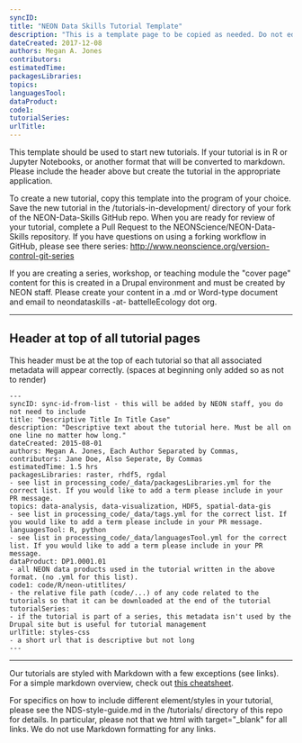 ```yaml
---
syncID:
title: "NEON Data Skills Tutorial Template"
description: "This is a template page to be copied as needed. Do not edit this template directly or your PR will be rejected."
dateCreated: 2017-12-08
authors: Megan A. Jones
contributors: 
estimatedTime: 
packagesLibraries: 
topics: 
languagesTool: 
dataProduct: 
code1: 
tutorialSeries: 
urlTitle: 
---
```


This template should be used to start new tutorials. If your tutorial is in R 
or Jupyter Notebooks, or another format that will be converted to markdown. 
Please include the header above but create the tutorial in the appropriate 
application. 

To create a new tutorial, copy this template into the program of your choice. Save
the new tutorial in the /tutorials-in-development/ directory of your fork of the 
NEON-Data-Skills GitHub repo. When you are ready for review of your tutorial, 
complete a Pull Request to the NEONScience/NEON-Data-Skills repository. If you
have questions on using a forking workflow in GitHub, please see there series: 
http://www.neonscience.org/version-control-git-series


If you are creating a series, workshop, or teaching module the "cover page" content
for this is created in a Drupal environment and must be created by NEON staff. 
Please create your content in a .md or Word-type document and email to 
neondataskills -at- battelleEcology dot org.  

***
## Header at top of all tutorial pages

This header must be at the top of each tutorial so that all associated metadata 
will appear correctly. (spaces at beginning only added so as not to render)

    ---
    syncID: sync-id-from-list - this will be added by NEON staff, you do not need to include
    title: "Descriptive Title In Title Case"
    description: "Descriptive text about the tutorial here. Must be all on one line no matter how long."
    dateCreated: 2015-08-01
    authors: Megan A. Jones, Each Author Separated by Commas, 
    contributors: Jane Doe, Also Seperate, By Commas
    estimatedTime: 1.5 hrs
    packagesLibraries: raster, rhdf5, rgdal
	- see list in processing_code/_data/packagesLibraries.yml for the correct list. If you would like to add a term please include in your PR message. 
    topics: data-analysis, data-visualization, HDF5, spatial-data-gis 
	- see list in processing_code/_data/tags.yml for the correct list. If you would like to add a term please include in your PR message. 
    languagesTool: R, python
	- see list in processing_code/_data/languagesTool.yml for the correct list. If you would like to add a term please include in your PR message. 
    dataProduct: DP1.0001.01
	- all NEON data products used in the tutorial written in the above format. (no .yml for this list). 
    code1: code/R/neon-utitlites/
	- the relative file path (code/...) of any code related to the tutorials so that it can be downloaded at the end of the tutorial
    tutorialSeries: 
	- if the tutorial is part of a series, this metadata isn't used by the Drupal site but is useful for tutorial management
    urlTitle: styles-css 
	- a short url that is descriptive but not long
    ---


***

Our tutorials are styled with Markdown with a few exceptions (see links). For a simple markdown overview, check out 
<a href="https://github.com/adam-p/markdown-here/wiki/Markdown-Cheatsheet" target="_blank">this cheatsheet</a>.

For specifics on how to include different element/styles in your tutorial, please
see the NDS-style-guide.md in the /tutorials/ directory of this repo for details. 
In particular, please not that we html with target="_blank" for all links. We 
do not use Markdown formatting for any links. 
